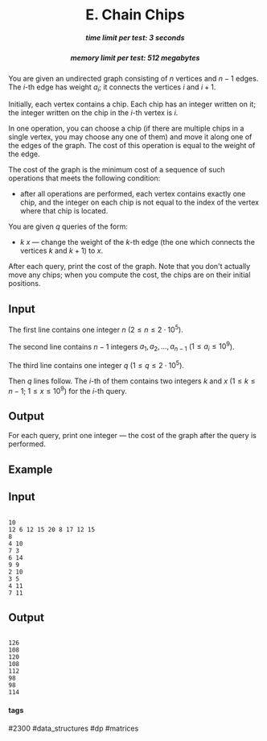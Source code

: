 <h1 style='text-align: center;'> E. Chain Chips</h1>

<h5 style='text-align: center;'>time limit per test: 3 seconds</h5>
<h5 style='text-align: center;'>memory limit per test: 512 megabytes</h5>

You are given an undirected graph consisting of $n$ vertices and $n-1$ edges. The $i$-th edge has weight $a_i$; it connects the vertices $i$ and $i+1$.

Initially, each vertex contains a chip. Each chip has an integer written on it; the integer written on the chip in the $i$-th vertex is $i$.

In one operation, you can choose a chip (if there are multiple chips in a single vertex, you may choose any one of them) and move it along one of the edges of the graph. The cost of this operation is equal to the weight of the edge.

The cost of the graph is the minimum cost of a sequence of such operations that meets the following condition:

* after all operations are performed, each vertex contains exactly one chip, and the integer on each chip is not equal to the index of the vertex where that chip is located.

You are given $q$ queries of the form:

* $k$ $x$ — change the weight of the $k$-th edge (the one which connects the vertices $k$ and $k+1$) to $x$.

After each query, print the cost of the graph. Note that you don't actually move any chips; when you compute the cost, the chips are on their initial positions.

## Input

The first line contains one integer $n$ ($2 \le n \le 2 \cdot 10^5$).

The second line contains $n-1$ integers $a_1, a_2, \dots, a_{n-1}$ ($1 \le a_i \le 10^9$).

The third line contains one integer $q$ ($1 \le q \le 2 \cdot 10^5$).

Then $q$ lines follow. The $i$-th of them contains two integers $k$ and $x$ ($1 \le k \le n-1$; $1 \le x \le 10^9$) for the $i$-th query.

## Output

For each query, print one integer — the cost of the graph after the query is performed.

## Example

## Input


```

10
12 6 12 15 20 8 17 12 15
8
4 10
7 3
6 14
9 9
2 10
3 5
4 11
7 11

```
## Output


```

126
108
120
108
112
98
98
114

```


#### tags 

#2300 #data_structures #dp #matrices 